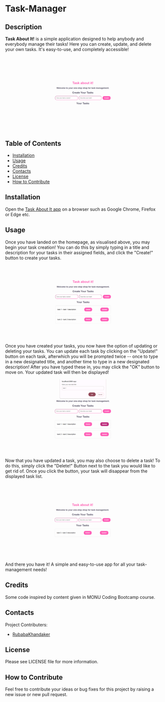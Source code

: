 # Task-Manager

## Description
    
**Task About It!** is a simple application designed to help anybody and everybody manage their tasks! Here you can create, update, and delete your own tasks. It's easy-to-use, and completely accessible!

![Screenshot of homepage](./client/src/assets/mainpage.png)
    
## Table of Contents
    
- [Installation](#installation)
- [Usage](#usage)
- [Credits](#credits)
- [Contacts](#contacts)
- [License](#license)
- [How to Contribute](#how-to-contribute)
    
## Installation
    
Open the [Task About It app]() on a browser such as Google Chrome, Firefox or Edge etc.

## Usage

Once you have landed on the homepage, as visualised above, you may begin your task creation! You can do this by simply typing in a title and description for your tasks in their assigned fields, and click the "Create!" button to create your tasks.

![Screenshot of added tasks](./client/src/assets/task-add.png)

Once you have created your tasks, you now have the option of updating or deleting your tasks. You can update each task by clicking on the "Update!" button on each task, afterwhich you will be prompted twice -- once to type in a new designated title, and another time to type in a new designated description! After you have typed these in, you may click the "OK" button to move on. Your updated task will then be displayed!

![Screenshot of updating task](./client/src/assets/task-update.png)

Now that you have updated a task, you may also choose to delete a task! To do this, simply click the "Delete!" Button next to the task you would like to get rid of. Once you click the button, your task will disappear from the displayed task list.

![Screenshot of deleted task](./client/src/assets/task-delete.png)

And there you have it! A simple and easy-to-use app for all your task-management needs!

## Credits

Some code inspired by content given in MONU Coding Bootcamp course.

## Contacts

Project Contributers:
- [RubabaKhandaker](https://github.com/RubabaKhandaker)

## License

Please see LICENSE file for more information.  
 
## How to Contribute
    
Feel free to contribute your ideas or bug fixes for this project by raising a new issue or new pull request.